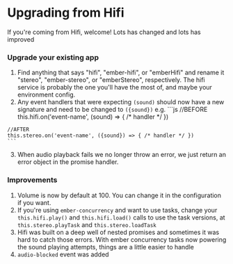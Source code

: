 # Upgrading from Hifi

If you're coming from Hifi, welcome! Lots has changed and lots has improved


### Upgrade your existing app
  1. Find anything that says "hifi", "ember-hifi", or "emberHifi" and rename it "stereo", "ember-stereo", or "emberStereo", respectively. The hifi service is probably the one you'll have the most of, and maybe your environment config. 
  2. Any event handlers that were expecting `(sound)` should now have a new signature and need to be changed to `({sound})`
    e.g. 
    ```js
    //BEFORE
    this.hifi.on('event-name', (sound) => { /* handler */ }) 
    
    //AFTER
    this.stereo.on('event-name', ({sound}) => { /* handler */ })
    ```
  3. When audio playback fails we no longer throw an error, we just return an error object in the promise handler. 
  

### Improvements
  1. Volume is now by default at 100. You can change it in the configuration if you want. 
  2. If you're using `ember-concurrency` and want to use tasks, change your `this.hifi.play()` and `this.hifi.load()` calls to use the task versions, at `this.stereo.playTask` and `this.stereo.loadTask`
  3. Hifi was built on a deep well of nested promises and sometimes it was hard to catch those errors. With ember concurrency tasks now powering the sound playing attempts, things are a little easier to handle
  4. `audio-blocked` event was added 


